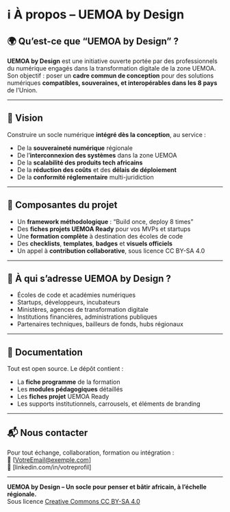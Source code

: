 # ℹ️ À propos – UEMOA by Design

## 🌍 Qu’est-ce que “UEMOA by Design” ?

**UEMOA by Design** est une initiative ouverte portée par des professionnels du numérique engagés dans la transformation digitale de la zone UEMOA.  
Son objectif : poser un **cadre commun de conception** pour des solutions numériques **compatibles, souveraines, et interopérables dans les 8 pays** de l’Union.

---

## 🎯 Vision

Construire un socle numérique **intégré dès la conception**, au service :
- De la **souveraineté numérique** régionale
- De l’**interconnexion des systèmes** dans la zone UEMOA
- De la **scalabilité des produits tech africains**
- De la **réduction des coûts** et des **délais de déploiement**
- De la **conformité réglementaire** multi-juridiction

---

## 🔧 Composantes du projet

- Un **framework méthodologique** : “Build once, deploy 8 times”
- Des **fiches projets UEMOA Ready** pour vos MVPs et startups
- Une **formation complète** à destination des écoles de code
- Des **checklists**, **templates**, **badges** et **visuels officiels**
- Un appel à **contribution collaborative**, sous licence CC BY-SA 4.0

---

## 🤝 À qui s’adresse UEMOA by Design ?

- Écoles de code et académies numériques
- Startups, développeurs, incubateurs
- Ministères, agences de transformation digitale
- Institutions financières, administrations publiques
- Partenaires techniques, bailleurs de fonds, hubs régionaux

---

## 📘 Documentation

Tout est open source. Le dépôt contient :
- La **fiche programme** de la formation
- Les **modules pédagogiques** détaillés
- Les **fiches projet** UEMOA Ready
- Les supports institutionnels, carrousels, et éléments de branding

---

## 📬 Nous contacter

Pour tout échange, collaboration, formation ou intégration :  
📧 [VotreEmail@exemple.com]  
🔗 [linkedin.com/in/votreprofil]

---

**UEMOA by Design – Un socle pour penser et bâtir africain, à l’échelle régionale.**  
Sous licence [Creative Commons CC BY-SA 4.0](https://creativecommons.org/licenses/by-sa/4.0/)

